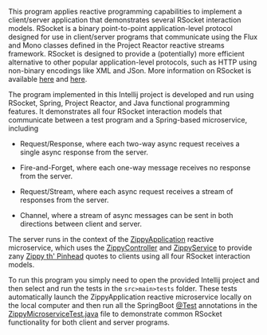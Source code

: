 This program applies reactive programming capabilities to implement a
client/server application that demonstrates several RSocket
interaction models.  RSocket is a binary point-to-point
application-level protocol designed for use in client/server programs
that communicate using the Flux and Mono classes defined in the
Project Reactor reactive streams framework.  RSocket is designed to
provide a (potentially) more efficient alternative to other popular
application-level protocols, such as HTTP using non-binary encodings
like XML and JSon.  More information on RSocket is available
[here](https://rsocket.io) and
[here](https://www.baeldung.com/rsocket).

The program implemented in this Intellij project is developed and run
using RSocket, Spring, Project Reactor, and Java functional
programming features.  It demonstrates all four RSocket interaction
models that communicate between a test program and a Spring-based
microservice, including

* Request/Response, where each two-way async request receives a single
  async response from the server.

* Fire-and-Forget, where each one-way message receives no response
  from the server.

* Request/Stream, where each async request receives a stream of
  responses from the server.

* Channel, where a stream of async messages can be sent in both
  directions between client and server.

The server runs in the context of the
[ZippyApplication](src/main/java/zippyisms/application/ZippyApplication.java)
reactive microservice, which uses the
[ZippyController](src/main/java/zippyisms/controller/ZippyController.java)
and [ZippyService](src/main/java/zippyisms/service/ZippyService.java)
to provide zany [Zippy th'
Pinhead](https://en.wikipedia.org/wiki/Zippy_the_Pinhead) quotes to
clients using all four RSocket interaction models.

To run this program you simply need to open the provided Intellij
project and then select and run the tests in the `src>main>tests`
folder. These tests automatically launch the ZippyApplication reactive
microservice locally on the local computer and then run all the
SpringBoot [@Test](https://www.baeldung.com/spring-boot-testing)
annotations in the
[ZippyMicroserviceTest.java](src/test/java/zippyisms/application/ZippyMicroserviceTest.java)
file to demonstrate common RSocket functionality for both client and
server programs.

